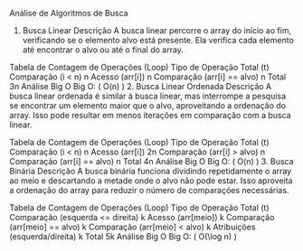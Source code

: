Análise de Algoritmos de Busca
1. Busca Linear
Descrição
A busca linear percorre o array do início ao fim, verificando se o elemento alvo está presente. Ela verifica cada elemento até encontrar o alvo ou até o final do array.

Tabela de Contagem de Operações (Loop)
Tipo de Operação	Total (t)
Comparação (i < n)	n
Acesso (arr[i])	n
Comparação (arr[i] == alvo)	n
Total	3n
Análise Big O
Big O: ( O(n) )
2. Busca Linear Ordenada
Descrição
A busca linear ordenada é similar à busca linear, mas interrompe a pesquisa se encontrar um elemento maior que o alvo, aproveitando a ordenação do array. Isso pode resultar em menos iterações em comparação com a busca linear.

Tabela de Contagem de Operações (Loop)
Tipo de Operação	Total (t)
Comparação (i < n)	n
Acesso (arr[i])	2n
Comparação (arr[i] > alvo)	n
Comparação (arr[i] == alvo)	n
Total	4n
Análise Big O
Big O: ( O(n) )
3. Busca Binária
Descrição
A busca binária funciona dividindo repetidamente o array ao meio e descartando a metade onde o alvo não pode estar. Isso aproveita a ordenação do array para reduzir o número de comparações necessárias.

Tabela de Contagem de Operações (Loop)
Tipo de Operação	Total (t)
Comparação (esquerda <= direita)	k
Acesso (arr[meio])	k
Comparação (arr[meio] == alvo)	k
Comparação (arr[meio] < alvo)	k
Atribuições (esquerda/direita)	k
Total	5k
Análise Big O
Big O: ( O(\log n) )